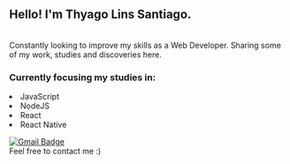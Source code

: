## Hello! I'm Thyago Lins Santiago.
<br>
Constantly looking to improve my skills as a Web Developer. 
Sharing some of my work, studies and discoveries here.

### Currently focusing my studies in:
<li>JavaScript</li>
<li>NodeJS</li>
<li>React</li>
<li>React Native</li>

[![Gmail Badge](https://img.shields.io/badge/-Gmail-c14438?style=flat-square&logo=Gmail&logoColor=white&link=mailto:ssantiagotl@gmail.com)](mailto:ssantiagotl@gmail.com)
<br>
Feel free to contact me :)

